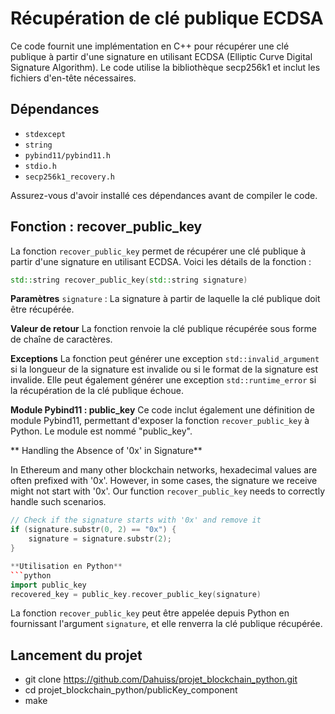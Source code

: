 # Récupération de clé publique ECDSA

Ce code fournit une implémentation en C++ pour récupérer une clé publique à partir d'une signature en utilisant ECDSA (Elliptic Curve Digital Signature Algorithm). Le code utilise la bibliothèque secp256k1 et inclut les fichiers d'en-tête nécessaires.

## Dépendances

- `stdexcept`
- `string`
- `pybind11/pybind11.h`
- `stdio.h`
- `secp256k1_recovery.h`

Assurez-vous d'avoir installé ces dépendances avant de compiler le code.

## Fonction : recover_public_key

La fonction `recover_public_key` permet de récupérer une clé publique à partir d'une signature en utilisant ECDSA. Voici les détails de la fonction :

```cpp
std::string recover_public_key(std::string signature)
```

**Paramètres**
`signature` : La signature à partir de laquelle la clé publique doit être récupérée.

**Valeur de retour**
La fonction renvoie la clé publique récupérée sous forme de chaîne de caractères.

**Exceptions**
La fonction peut générer une exception `std::invalid_argument` si la longueur de la signature est invalide ou si le format de la signature est invalide. Elle peut également générer une exception `std::runtime_error` si la récupération de la clé publique échoue.

**Module Pybind11 : public_key**
Ce code inclut également une définition de module Pybind11, permettant d'exposer la fonction `recover_public_key` à Python. Le module est nommé "public_key".

** Handling the Absence of '0x' in Signature**

In Ethereum and many other blockchain networks, hexadecimal values are often prefixed with '0x'. However, in some cases, the signature we receive might not start with '0x'. Our function `recover_public_key` needs to correctly handle such scenarios. 

```cpp
// Check if the signature starts with '0x' and remove it
if (signature.substr(0, 2) == "0x") {
    signature = signature.substr(2);
}

**Utilisation en Python**
```python
import public_key
recovered_key = public_key.recover_public_key(signature)
```

La fonction `recover_public_key` peut être appelée depuis Python en fournissant l'argument `signature`, et elle renverra la clé publique récupérée.

## Lancement du projet
- git clone https://github.com/Dahuiss/projet_blockchain_python.git
- cd projet_blockchain_python/publicKey_component
- make
